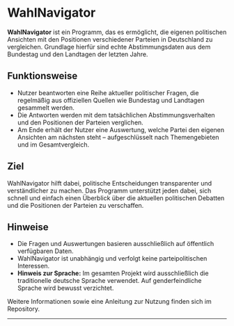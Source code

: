 # WahlNavigator

**WahlNavigator** ist ein Programm, das es ermöglicht, die eigenen politischen Ansichten mit den Positionen verschiedener Parteien in Deutschland zu vergleichen. Grundlage hierfür sind echte Abstimmungsdaten aus dem Bundestag und den Landtagen der letzten Jahre.

## Funktionsweise

- Nutzer beantworten eine Reihe aktueller politischer Fragen, die regelmäßig aus offiziellen Quellen wie Bundestag und Landtagen gesammelt werden.
- Die Antworten werden mit dem tatsächlichen Abstimmungsverhalten und den Positionen der Parteien verglichen.
- Am Ende erhält der Nutzer eine Auswertung, welche Partei den eigenen Ansichten am nächsten steht – aufgeschlüsselt nach Themengebieten und im Gesamtvergleich.

## Ziel

WahlNavigator hilft dabei, politische Entscheidungen transparenter und verständlicher zu machen. Das Programm unterstützt jeden dabei, sich schnell und einfach einen Überblick über die aktuellen politischen Debatten und die Positionen der Parteien zu verschaffen.

## Hinweise

- Die Fragen und Auswertungen basieren ausschließlich auf öffentlich verfügbaren Daten.
- WahlNavigator ist unabhängig und verfolgt keine parteipolitischen Interessen.
- **Hinweis zur Sprache:** Im gesamten Projekt wird ausschließlich die traditionelle deutsche Sprache verwendet. Auf genderfeindliche Sprache wird bewusst verzichtet.

Weitere Informationen sowie eine Anleitung zur Nutzung finden sich im Repository.

---
